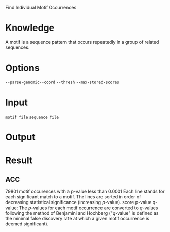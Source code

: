 Find Individual Motif Occurrences
# Knowledge
A motif is a sequence pattern that occurs repeatedly in a group of related sequences.
# Options
`--parse-genomic--coord`
`--thresh`
`--max-stored-scores`
# Input
`motif file`
`sequence file`
# Output
# Result
## ACC
79801 motif occurences with a p-value less than 0.0001
Each line stands for each significant match to a motif.
The lines are sorted in order of decreasing statistical significance (increasing _p_-value).
score
p-value
q-value: The _p_-values for each motif occurrence are converted to _q_-values following the method of Benjamini and Hochberg ("_q_-value" is defined as the minimal false discovery rate at which a given motif occurrence is deemed significant).
<!--stackedit_data:
eyJoaXN0b3J5IjpbMTAyMjA2Mzc2MCwxNjA3Njk2NjcsNDc1ND
I2NTQ1LDE0OTI1MTkzMTksMTE3NzkwMDgxMyw0MDgwMzkxMDQs
LTIwMTEzNTA4NjgsODQzODA3NDY4LC05ODQzNjgzMzMsMTkxND
c4NDkxNiwtMTY4Mzg0NTczMywxNzc4Njg3OTc5LDIwNTg4ODEx
OTVdfQ==
-->